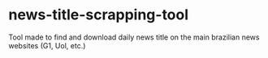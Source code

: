 # news-title-scrapping-tool
Tool made to find and download daily news title on the main brazilian news websites (G1, Uol, etc.)
